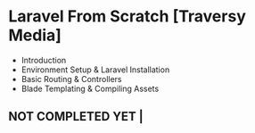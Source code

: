 # Laravel From Scratch [Traversy Media]

* Introduction
* Environment Setup & Laravel Installation
* Basic Routing & Controllers
* Blade Templating & Compiling Assets

## NOT COMPLETED YET |
